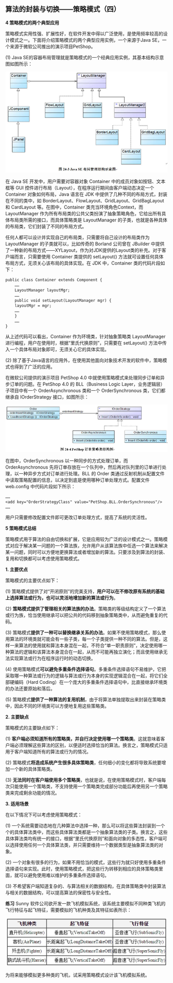 ## 算法的封装与切换——策略模式（四）  

**4 策略模式的两个典型应用**  

策略模式实用性强、扩展性好，在软件开发中得以广泛使用，是使用频率较高的设计模式之一。下面将介绍策略模式的两个典型应用实例，一个来源于Java SE，一个来源于微软公司推出的演示项目PetShop。  

(1) Java SE的容器布局管理就是策略模式的一个经典应用实例，其基本结构示意图如图所示：  

![](images/1343812299_2772.jpg)  

在 Java SE 开发中，用户需要对容器对象 Container 中的成员对象如按钮、文本框等 GUI 控件进行布局（Layout），在程序运行期间由客户端动态决定一个 Container 对象如何布局，Java 语言在 JDK 中提供了几种不同的布局方式，封装在不同的类中，如 BorderLayout、FlowLayout、GridLayout、GridBagLayout 和 CardLayout 等。在图中，Container 类充当环境角色Context，而 LayoutManager 作为所有布局类的公共父类扮演了抽象策略角色，它给出所有具体布局类所需的接口，而具体策略类是 LayoutManager 的子类，也就是各种具体的布局类，它们封装了不同的布局方式。  

任何人都可以设计并实现自己的布局类，只需要将自己设计的布局类作为 LayoutManager 的子类就可以，比如传奇的 Borland 公司曾在 JBuilder 中提供了一种新的布局方式——XYLayout，作为对JDK提供的Layout类的补充。对于客户端而言，只需要使用 Container 类提供的 setLayout() 方法就可设置任何具体布局方式，无须关心该布局的具体实现。在 JDK 中，Container 类的代码片段如下：  

```
public class Container extends Component {  
    ……  
    LayoutManager layoutMgr;  
    ……  
    public void setLayout(LayoutManager mgr) {  
    layoutMgr = mgr;  
    ……  
    }  
    ……  
}  
```

从上述代码可以看出，Container 作为环境类，针对抽象策略类 LayoutManager 进行编程，用户在使用时，根据“里氏代换原则”，只需要在 setLayout() 方法中传入一个具体布局对象即可，无须关心它的具体实现。  

(2) 除了基于Java语言的应用外，在使用其他面向对象技术开发的软件中，策略模式也得到了广泛的应用。  

在微软公司提供的演示项目 PetShop 4.0 中就使用策略模式来处理同步订单和异步订单的问题。在 PetShop 4.0 的 BLL（Business Logic Layer，业务逻辑层）子项目中有一个 OrderAsynchronous 类和一个 OrderSynchronous 类，它们都继承自 IOrderStrategy 接口，如图所示：  

![](images/1343812646_8454.jpg) 

在图中，OrderSynchronous 以一种同步的方式处理订单，而 OrderAsynchronous 先将订单存放在一个队列中，然后再对队列里的订单进行处理，以一种异步方式对订单进行处理。BLL 的 Order 类通过反射机制从配置文件中读取策略配置的信息，以决定到底是使用哪种订单处理方式。配置文件 web.config 中代码片段如下所示：


```
……
<add key="OrderStrategyClass" value="PetShop.BLL.OrderSynchronous"/>
……
```

用户只需要修改配置文件即可更改订单处理方式，提高了系统的灵活性。  

**5 策略模式总结**  

策略模式用于算法的自由切换和扩展，它是应用较为广泛的设计模式之一。策略模式对应于解决某一问题的一个算法族，允许用户从该算法族中任选一个算法来解决某一问题，同时可以方便地更换算法或者增加新的算法。只要涉及到算法的封装、复用和切换都可以考虑使用策略模式。  

**1. 主要优点**  

策略模式的主要优点如下：  

(1) 策略模式提供了对“开闭原则”的完美支持，**用户可以在不修改原有系统的基础上选择算法或行为，也可以灵活地增加新的算法或行为**。  

(2) **策略模式提供了管理相关的算法族的办法**。策略类的等级结构定义了一个算法或行为族，恰当使用继承可以把公共的代码移到抽象策略类中，从而避免重复的代码。  

(3) 策略模式**提供了一种可以替换继承关系的办法**。如果不使用策略模式，那么使用算法的环境类就可能会有一些子类，每一个子类提供一种不同的算法。但是，这样一来算法的使用就和算法本身混在一起，不符合“单一职责原则”，决定使用哪一种算法的逻辑和该算法本身混合在一起，从而不可能再独立演化；而且使用继承无法实现算法或行为在程序运行时的动态切换。  

(4) 使用策略模式**可以避免多重条件选择语句**。多重条件选择语句不易维护，它把采取哪一种算法或行为的逻辑与算法或行为本身的实现逻辑混合在一起，将它们全部硬编码（Hard Coding）在一个庞大的多重条件选择语句中，比直接继承环境类的办法还要原始和落后。  

(5) 策略模式**提供了一种算法的复用机制**，由于将算法单独提取出来封装在策略类中，因此不同的环境类可以方便地复用这些策略类。  

**2. 主要缺点**  

策略模式的主要缺点如下：  

(1) **客户端必须知道所有的策略类，并自行决定使用哪一个策略类**。这就意味着客户端必须理解这些算法的区别，以便适时选择恰当的算法。换言之，策略模式只适用于客户端知道所有的算法或行为的情况。  

(2) 策略模式**将造成系统产生很多具体策略类**，任何细小的变化都将导致系统要增加一个新的具体策略类。  

(3) **无法同时在客户端使用多个策略类**，也就是说，在使用策略模式时，客户端每次只能使用一个策略类，不支持使用一个策略类完成部分功能后再使用另一个策略类来完成剩余功能的情况。  

**3. 适用场景**  

在以下情况下可以考虑使用策略模式：  

(1) 一个系统需要动态地在几种算法中选择一种，那么可以将这些算法封装到一个个的具体算法类中，而这些具体算法类都是一个抽象算法类的子类。换言之，这些具体算法类均有统一的接口，根据“里氏代换原则”和面向对象的多态性，客户端可以选择使用任何一个具体算法类，并只需要维持一个数据类型是抽象算法类的对象。  

(2) 一个对象有很多的行为，如果不用恰当的模式，这些行为就只好使用多重条件选择语句来实现。此时，使用策略模式，把这些行为转移到相应的具体策略类里面，就可以避免使用难以维护的多重条件选择语句。  

(3) 不希望客户端知道复杂的、与算法相关的数据结构，在具体策略类中封装算法与相关的数据结构，可以提高算法的保密性与安全性。
 
**练习**
Sunny 软件公司欲开发一款飞机模拟系统，该系统主要模拟不同种类飞机的飞行特征与起飞特征，需要模拟的飞机种类及其特征如表所示：

![飞机种类及特征一览表](images/3114.jpg) 

为将来能够模拟更多种类的飞机，试采用策略模式设计该飞机模拟系统。